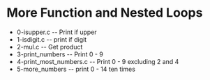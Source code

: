 # More Function and Nested Loops

- 0-isupper.c -- Print if upper
- 1-isdigit.c -- print if digit
- 2-mul.c -- Get product
- 3-print_numbers -- Print 0 - 9
- 4-print_most_numbers.c -- Print 0 - 9 excluding 2 and 4
- 5-more_numbers -- print 0 - 14 ten times
